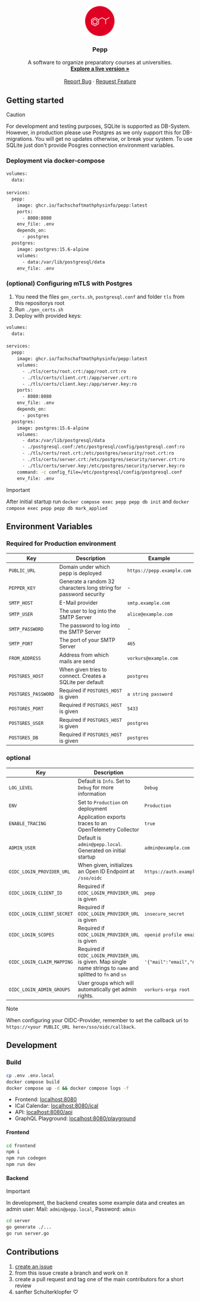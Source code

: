 <div align="center">
  <a href="https://github.com/FachschaftMathPhysInfo/pepp">
    <img src="frontend/public/logo.png" alt="Logo" width="80" height="80">
  </a>

<h3 align="center">Pepp</h3>

  <p align="center">
    A software to organize preparatory courses at universities.
    <br />
    <a href="https://vorkurs.mathphys.info"><strong>Explore a live version »</strong></a>
    <br />
    <br />
    <a href="https://github.com/FachschaftMathPhysInfo/pepp/issues/new?labels=bug&template=bug-report---.md">Report Bug</a>
    &middot;
    <a href="https://github.com/FachschaftMathPhysInfo/pepp/issues/new?labels=enhancement&template=feature-request---.md">Request Feature</a>
  </p>
</div>

## Getting started
> [!CAUTION]
> For development and testing purposes, SQLite is supported as DB-System. However, in production please use Postgres as we only support this for DB-migrations. You will get no updates otherwise, or break your system. To use SQLite just don't provide Posgres connection environment variables.
### Deployment via docker-compose
```bash
volumes:
  data:

services:
  pepp:
    image: ghcr.io/fachschaftmathphysinfo/pepp:latest
    ports:
      - 8080:8080
    env_file: .env
    depends_on:
      - postgres
  postgres:
    image: postgres:15.6-alpine
    volumes:
      - data:/var/lib/postgresql/data
    env_file: .env
```
### (optional) Configuring mTLS with Postgres
1. You need the files `gen_certs.sh`, `postgresql.conf` and folder `tls` from this repositorys root
2. Run `./gen_certs.sh`
3. Deploy with provided keys:
```bash
volumes:
  data:

services:
  pepp:
    image: ghcr.io/fachschaftmathphysinfo/pepp:latest
    volumes:
      - ./tls/certs/root.crt:/app/root.crt:ro
      - ./tls/certs/client.crt:/app/server.crt:ro
      - ./tls/certs/client.key:/app/server.key:ro
    ports:
      - 8080:8080
    env_file: .env
    depends_on:
      - postgres
  postgres:
    image: postgres:15.6-alpine
    volumes:
      - data:/var/lib/postgresql/data
      - ./postgresql.conf:/etc/postgresql/config/postgresql.conf:ro
      - ./tls/certs/root.crt:/etc/postgres/security/root.crt:ro
      - ./tls/certs/server.crt:/etc/postgres/security/server.crt:ro
      - ./tls/certs/server.key:/etc/postgres/security/server.key:ro
    command: -c config_file=/etc/postgresql/config/postgresql.conf
    env_file: .env
``` 
> [!IMPORTANT]
> After initial startup run `docker compose exec pepp pepp db init` and `docker compose exec pepp pepp db mark_applied`

## Environment Variables

### Required for Production environment
| Key | Description | Example |
| - | - | - |
| `PUBLIC_URL` | Domain under which pepp is deployed | `https://pepp.example.com` |
| `PEPPER_KEY` | Generate a random 32 characters long string for password security | - |
| `SMTP_HOST` | E-Mail provider | `smtp.example.com` |
| `SMTP_USER` | The user to log into the SMTP Server | `alice@example.com` |
| `SMTP_PASSWORD` | The password to log into the SMTP Server | - |
| `SMTP_PORT` | The port of your SMTP Server | `465` |
| `FROM_ADDRESS` | Address from which mails are send | `vorkurs@example.com` |
| `POSTGRES_HOST` | When given tries to connect. Creates a SQLite per default | `postgres` |
| `POSTGRES_PASSWORD` | Required if `POSTGRES_HOST` is given | `a string password` |
| `POSTGRES_PORT` | Required if `POSTGRES_HOST` is given | `5433` |
| `POSTGRES_USER` | Required if `POSTGRES_HOST` is given | `postgres` |
| `POSTGRES_DB` | Required if `POSTGRES_HOST` is given | `postgres` |

### optional

| Key | Description | Example |
| - | - | - |
| `LOG_LEVEL` | Default is `Info`. Set to `Debug` for more information | `Debug` |
| `ENV` | Set to `Production` on deployment | `Production` |
| `ENABLE_TRACING` | Application exports traces to an OpenTelemetry Collector | `true` |
| `ADMIN_USER` | Default is `admin@pepp.local`. Generated on initial startup | `admin@example.com` |
| `OIDC_LOGIN_PROVIDER_URL` | When given, initializes an Open ID Endpoint at `/sso/oidc` | `https://auth.example.com` |
| `OIDC_LOGIN_CLIENT_ID` | Required if `OIDC_LOGIN_PROVIDER_URL` is given | `pepp` |
| `OIDC_LOGIN_CLIENT_SECRET` | Required if `OIDC_LOGIN_PROVIDER_URL` is given | `insecure_secret` |
| `OIDC_LOGIN_SCOPES` | Required if `OIDC_LOGIN_PROVIDER_URL` is given | `openid profile email groups` |
| `OIDC_LOGIN_CLAIM_MAPPING` | Required if `OIDC_LOGIN_PROVIDER_URL` is given. Map single name strings to `name` and splitted to `fn` and `sn` | `'{"mail":"email","name":"name","groups":"groups"}'` |
| `OIDC_LOGIN_ADMIN_GROUPS` | User groups which will automatically get admin rights. | `vorkurs-orga root` |

> [!NOTE]
> When configuring your OIDC-Provider, remember to set the callback uri to `https://<your PUBLIC_URL here>/sso/oidc/callback`.


## Development
### Build
```bash
cp .env .env.local
docker compose build
docker compose up -d && docker compose logs -f
```

- Frontend: [localhost:8080](http://localhost:8080)
- ICal Calendar: [localhost:8080/ical](http://localhost:8080/ical)
- API: [localhost:8080/api](http://localhost:8080/api)
- GraphQL Playground: [localhost:8080/playground](http://localhost:8080/playground)

#### Frontend
```bash
cd frontend
npm i
npm run codegen
npm run dev
```

#### Backend
> [!IMPORTANT]  
> In development, the backend creates some example data and creates an admin user:
> Mail: `admin@pepp.local`, 
> Password: `admin`
```bash
cd server
go generate ./...
go run server.go
```

## Contributions
1. [create an issue](https://github.com/FachschaftMathPhysInfo/pepp/issues/new)
2. from this issue create a branch and work on it
3. create a pull request and tag one of the main contributors for a short review
4. sanfter Schulterklopfer ♡
